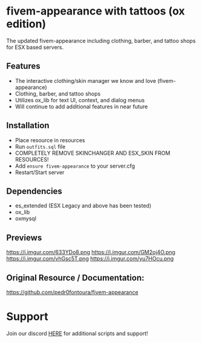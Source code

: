# fivem-appearance with tattoos (ox edition)

The updated fivem-appearance including clothing, barber, and tattoo shops for ESX based servers.

## Features
- The interactive clothing/skin manager we know and love (fivem-appearance)
- Clothing, barber, and tattoo shops
- Utilizes ox_lib for text UI, context, and dialog menus
- Will continue to add additional features in near future

## Installation
- Place resource in resources
- Run `outfits.sql` file
- COMPLETELY REMOVE SKINCHANGER AND ESX_SKIN FROM RESOURCES!
- Add `ensure fivem-appearance` to your server.cfg
- Restart/Start server

## Dependencies
- es_extended (ESX Legacy and above has been tested)
- ox_lib
- oxmysql

## Previews
https://i.imgur.com/633YDo8.png
https://i.imgur.com/GM2oj4O.png
https://i.imgur.com/vhGsc5T.png
https://i.imgur.com/yu7HOcu.png

## Original Resource / Documentation:
https://github.com/pedr0fontoura/fivem-appearance

# Support
Join our discord <a href='https://discord.gg/XJFNyMy3Bv'>HERE</a> for additional scripts and support!